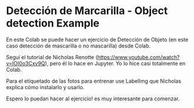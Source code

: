 # Detección de Marcarilla - Object detection Example
En este Colab se puede hacer un ejercicio de Detección de Objeto (en este caso detección de mascarilla o no mascarilla) desde Colab.

Seguí el tutorial de Nicholas Renotte (https://www.youtube.com/watch?v=IOI0o3Cxv9Q), pero él lo hace en Jupyter. Yo lo hice casi totalmente en Colab.

Para el etiquetado de las fotos para entrenar use LabelImg que Nicholas explica cómo instalarlo y usarlo.

Espero lo puedan hacer al ejercicio! es muy interesante para comenzar.
